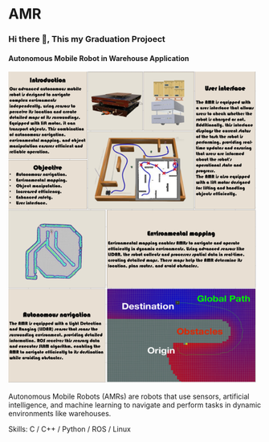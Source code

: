 # AMR
### Hi there 👋, This my Graduation Projoect
#### Autonomous Mobile Robot in Warehouse Application
![Autonomous Mobile Robot in Warehouse Application](https://github.com/YossefAly/Autonomous-Car/blob/main/AMR.png)

Autonomous Mobile Robots (AMRs) are robots that use sensors, artificial intelligence, and machine learning to navigate and perform tasks in dynamic environments like warehouses. 

Skills: C / C++ / Python / ROS / Linux 

